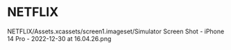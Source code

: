 # NETFLIX

NETFLIX/Assets.xcassets/screen1.imageset/Simulator Screen Shot - iPhone 14 Pro - 2022-12-30 at 16.04.26.png
